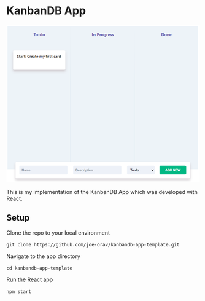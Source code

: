 # KanbanDB App

![Kanban Implementation](public/kanban-implementation.png)

This is my implementation of the KanbanDB App which was developed with React.

## Setup
Clone the repo to your local environment
```
git clone https://github.com/joe-orav/kanbandb-app-template.git
```
Navigate to the app directory
```
cd kanbandb-app-template
```
Run the React app
```
npm start
```